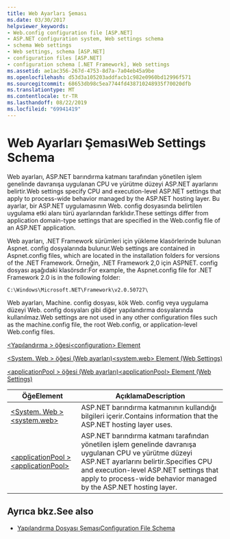 ```yaml
---
title: Web Ayarları Şeması
ms.date: 03/30/2017
helpviewer_keywords:
- Web.config configuration file [ASP.NET]
- ASP.NET configuration system, Web settings schema
- schema Web settings
- Web settings, schema [ASP.NET]
- configuration files [ASP.NET]
- configuration schema [.NET Framework], Web settings
ms.assetid: ae1ac356-267d-4753-8d7a-7a04eb45a9be
ms.openlocfilehash: d53d3a105203addfacb1c982e0960bd12996f571
ms.sourcegitcommit: 68653db98c5ea7744fd438710248935f70020dfb
ms.translationtype: MT
ms.contentlocale: tr-TR
ms.lasthandoff: 08/22/2019
ms.locfileid: "69941419"
---
```

# <a name="web-settings-schema"></a><span data-ttu-id="d54b7-102">Web Ayarları Şeması</span><span class="sxs-lookup"><span data-stu-id="d54b7-102">Web Settings Schema</span></span>
<span data-ttu-id="d54b7-103">Web ayarları, ASP.NET barındırma katmanı tarafından yönetilen işlem genelinde davranışa uygulanan CPU ve yürütme düzeyi ASP.NET ayarlarını belirtir.</span><span class="sxs-lookup"><span data-stu-id="d54b7-103">Web settings specify CPU and execution-level ASP.NET settings that apply to process-wide behavior managed by the ASP.NET hosting layer.</span></span> <span data-ttu-id="d54b7-104">Bu ayarlar, bir ASP.NET uygulamasının Web. config dosyasında belirtilen uygulama etki alanı türü ayarlarından farklıdır.</span><span class="sxs-lookup"><span data-stu-id="d54b7-104">These settings differ from application domain-type settings that are specified in the Web.config file of an ASP.NET application.</span></span>  
  
 <span data-ttu-id="d54b7-105">Web ayarları, .NET Framework sürümleri için yükleme klasörlerinde bulunan Aspnet. config dosyalarında bulunur.</span><span class="sxs-lookup"><span data-stu-id="d54b7-105">Web settings are contained in Aspnet.config files, which are located in the installation folders for versions of the .NET Framework.</span></span> <span data-ttu-id="d54b7-106">Örneğin, .NET Framework 2,0 için ASPNET. config dosyası aşağıdaki klasörsdır:</span><span class="sxs-lookup"><span data-stu-id="d54b7-106">For example, the Aspnet.config file for .NET Framework 2.0 is in the following folder:</span></span>  
  
 `C:\Windows\Microsoft.NET\Framework\v2.0.50727\`  
  
 <span data-ttu-id="d54b7-107">Web ayarları, Machine. config dosyası, kök Web. config veya uygulama düzeyi Web. config dosyaları gibi diğer yapılandırma dosyalarında kullanılmaz.</span><span class="sxs-lookup"><span data-stu-id="d54b7-107">Web settings are not used in any other configuration files such as the machine.config file, the root Web.config, or application-level Web.config files.</span></span>  
  
 [<span data-ttu-id="d54b7-108">\<Yapılandırma > öğesi</span><span class="sxs-lookup"><span data-stu-id="d54b7-108">\<configuration> Element</span></span>](../configuration-element.md)  
  
 [<span data-ttu-id="d54b7-109">\<System. Web > öğesi (Web ayarları)</span><span class="sxs-lookup"><span data-stu-id="d54b7-109">\<system.web> Element (Web Settings)</span></span>](system-web-element-web-settings.md)  
  
 [<span data-ttu-id="d54b7-110">\<applicationPool > öğesi (Web ayarları)</span><span class="sxs-lookup"><span data-stu-id="d54b7-110">\<applicationPool> Element (Web Settings)</span></span>](applicationpool-element-web-settings.md)  
  
|<span data-ttu-id="d54b7-111">Öğe</span><span class="sxs-lookup"><span data-stu-id="d54b7-111">Element</span></span>|<span data-ttu-id="d54b7-112">Açıklama</span><span class="sxs-lookup"><span data-stu-id="d54b7-112">Description</span></span>|  
|-------------|-----------------|  
|[<span data-ttu-id="d54b7-113">\<System. Web ></span><span class="sxs-lookup"><span data-stu-id="d54b7-113">\<system.web></span></span>](system-web-element-web-settings.md)|<span data-ttu-id="d54b7-114">ASP.NET barındırma katmanının kullandığı bilgileri içerir.</span><span class="sxs-lookup"><span data-stu-id="d54b7-114">Contains information that the ASP.NET hosting layer uses.</span></span>|  
|[<span data-ttu-id="d54b7-115">\<applicationPool ></span><span class="sxs-lookup"><span data-stu-id="d54b7-115">\<applicationPool></span></span>](applicationpool-element-web-settings.md)|<span data-ttu-id="d54b7-116">ASP.NET barındırma katmanı tarafından yönetilen işlem genelinde davranışa uygulanan CPU ve yürütme düzeyi ASP.NET ayarlarını belirtir.</span><span class="sxs-lookup"><span data-stu-id="d54b7-116">Specifies CPU and execution-level ASP.NET settings that apply to process-wide behavior managed by the ASP.NET hosting layer.</span></span>|  
  
## <a name="see-also"></a><span data-ttu-id="d54b7-117">Ayrıca bkz.</span><span class="sxs-lookup"><span data-stu-id="d54b7-117">See also</span></span>

- [<span data-ttu-id="d54b7-118">Yapılandırma Dosyası Şeması</span><span class="sxs-lookup"><span data-stu-id="d54b7-118">Configuration File Schema</span></span>](../index.md)
